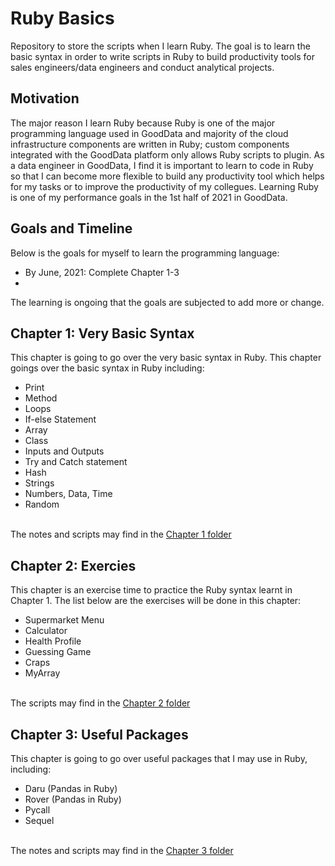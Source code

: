 # Ruby Basics
Repository to store the scripts when I learn Ruby. The goal is to learn the basic syntax in order to write scripts in Ruby to build productivity tools for sales engineers/data engineers and conduct analytical projects.

## Motivation
The major reason I learn Ruby because Ruby is one of the major programming language used in GoodData and majority of the cloud infrastructure components are written in Ruby; custom components integrated with the GoodData platform only allows Ruby scripts to plugin. As a data engineer in GoodData, I find it is important to learn to code in Ruby so that I can become more flexible to build any productivity tool which helps for my tasks or to improve the productivity of my collegues. Learning Ruby is one of my performance goals in the 1st half of 2021 in GoodData.

## Goals and Timeline
Below is the goals for myself to learn the programming language:
<ul>
	<li>By June, 2021: Complete Chapter 1-3</li>
	<li></li>
</ul>

The learning is ongoing that the goals are subjected to add more or change.

## Chapter 1: Very Basic Syntax
This chapter is going to go over the very basic syntax in Ruby. This chapter goings over the basic syntax in Ruby including:
<ul>
	<li>Print</li>
	<li>Method</li>
	<li>Loops</li>
	<li>If-else Statement</li>
	<li>Array</li>
	<li>Class</li>
	<li>Inputs and Outputs</li>
	<li>Try and Catch statement</li>
	<li>Hash</li>
	<li>Strings</li>
	<li>Numbers, Data, Time</li>
	<li>Random</li>
</ul>

<br>
The notes and scripts may find in the <a href="https://github.com/jacquessham/ruby_basic/tree/main/ch1">Chapter 1 folder</a>

## Chapter 2: Exercies
This chapter is an exercise time to practice the Ruby syntax learnt in Chapter 1. The list below are the exercises will be done in this chapter:
<ul>
	<li>Supermarket Menu</li>
	<li>Calculator</li>
	<li>Health Profile</li>
	<li>Guessing Game</li>
	<li>Craps</li>
	<li>MyArray</li>
</ul>

<br>
The scripts may find in the <a href="https://github.com/jacquessham/ruby_basic/tree/main/ch2">Chapter 2 folder</a>

## Chapter 3: Useful Packages
This chapter is going to go over useful packages that I may use in Ruby, including:
<ul>
	<li>Daru (Pandas in Ruby)</li>
	<li>Rover (Pandas in Ruby)</li>
	<li>Pycall</li>
	<li>Sequel</li>
</ul>
<br>
The notes and scripts may find in the <a href="https://github.com/jacquessham/ruby_basic/tree/main/ch3">Chapter 3 folder</a>

